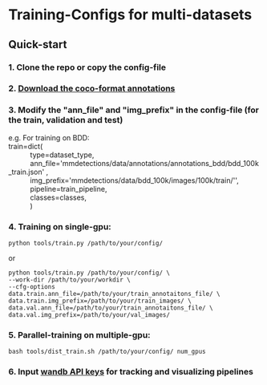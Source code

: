 # Training-Configs for multi-datasets

## Quick-start
### 1. Clone the repo or copy the config-file
### 2. [Download the coco-format annotations](./data/annotations/annotations_bdd/README.md)
### 3. Modify the "ann_file" and "img_prefix" in the config-file (for the train, validation and test)
e.g. For training on BDD:   
train=dict(  
&nbsp;&nbsp;&nbsp;&nbsp;&nbsp;&nbsp;&nbsp;&nbsp;&nbsp;&nbsp;&nbsp;type=dataset_type,  
&nbsp;&nbsp;&nbsp;&nbsp;&nbsp;&nbsp;&nbsp;&nbsp;&nbsp;&nbsp;&nbsp;ann_file='mmdetections/data/annotations/annotations_bdd/bdd_100k_train.json'  ,  
&nbsp;&nbsp;&nbsp;&nbsp;&nbsp;&nbsp;&nbsp;&nbsp;&nbsp;&nbsp;&nbsp;img_prefix='mmdetections/data/bdd_100k/images/100k/train/'',  
&nbsp;&nbsp;&nbsp;&nbsp;&nbsp;&nbsp;&nbsp;&nbsp;&nbsp;&nbsp;&nbsp;pipeline=train_pipeline,  
&nbsp;&nbsp;&nbsp;&nbsp;&nbsp;&nbsp;&nbsp;&nbsp;&nbsp;&nbsp;&nbsp;classes=classes,  
&nbsp;&nbsp;&nbsp;&nbsp;&nbsp;&nbsp;&nbsp;&nbsp;&nbsp;&nbsp;&nbsp;)
               
### 4. Training on single-gpu:
```shell
python tools/train.py /path/to/your/config/
```
or
```shell
python tools/train.py /path/to/your/config/ \
--work-dir /path/to/your/workdir \
--cfg-options data.train.ann_file=/path/to/your/train_annotaitons_file/ \
data.train.img_prefix=/path/to/your/train_images/ \
data.val.ann_file=/path/to/your/train_annotaitons_file/ \
data.val.img_prefix=/path/to/your/val_images/
```
### 5. Parallel-training on multiple-gpu:
```shell
bash tools/dist_train.sh /path/to/your/config/ num_gpus 
```
### 6. Input [wandb API keys](https://wandb.ai/authorize) for tracking and visualizing pipelines
